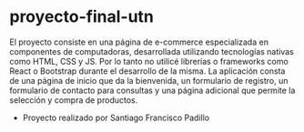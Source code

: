 # proyecto-final-utn
El proyecto consiste en una página de e-commerce especializada en componentes de computadoras, desarrollada utilizando tecnologías nativas como HTML, CSS y JS. Por lo tanto no utilicé librerías o frameworks como React o Bootstrap durante el desarrollo de la misma. La aplicación consta de una página de inicio que da la bienvenida, un formulario de registro, un formulario de contacto para consultas y una página adicional que permite la selección y compra de productos.

- Proyecto realizado por Santiago Francisco Padillo
